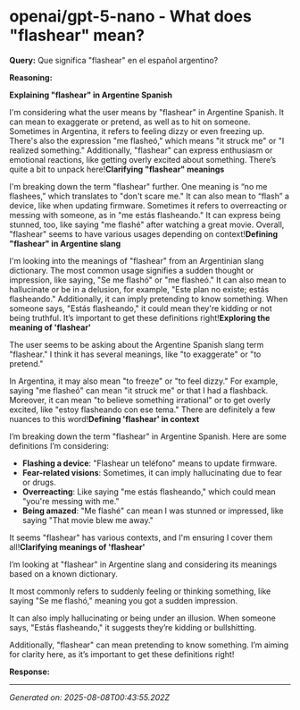 # openai/gpt-5-nano - What does "flashear" mean?

**Query:** Que significa "flashear" en el español argentino?

**Reasoning:**

**Explaining "flashear" in Argentine Spanish**

I'm considering what the user means by "flashear" in Argentine Spanish. It can mean to exaggerate or pretend, as well as to hit on someone. Sometimes in Argentina, it refers to feeling dizzy or even freezing up. There's also the expression "me flasheó," which means "it struck me" or "I realized something." Additionally, "flashear" can express enthusiasm or emotional reactions, like getting overly excited about something. There’s quite a bit to unpack here!**Clarifying "flashear" meanings**

I'm breaking down the term "flashear" further. One meaning is “no me flashees,” which translates to "don't scare me." It can also mean to “flash” a device, like when updating firmware. Sometimes it refers to overreacting or messing with someone, as in "me estás flasheando." It can express being stunned, too, like saying "me flashé" after watching a great movie. Overall, "flashear" seems to have various usages depending on context!**Defining "flashear" in Argentine slang**

I'm looking into the meanings of "flashear" from an Argentinian slang dictionary. The most common usage signifies a sudden thought or impression, like saying, "Se me flashó" or "me flasheó." It can also mean to hallucinate or be in a delusion, for example, "Este plan no existe; estás flasheando." Additionally, it can imply pretending to know something. When someone says, "Estás flasheando," it could mean they're kidding or not being truthful. It’s important to get these definitions right!**Exploring the meaning of 'flashear'**

The user seems to be asking about the Argentine Spanish slang term "flashear." I think it has several meanings, like "to exaggerate" or "to pretend." 

In Argentina, it may also mean "to freeze" or "to feel dizzy." For example, saying "me flasheó" can mean "it struck me" or that I had a flashback. Moreover, it can mean "to believe something irrational" or to get overly excited, like "estoy flasheando con ese tema." There are definitely a few nuances to this word!**Defining 'flashear' in context**

I’m breaking down the term "flashear" in Argentine Spanish. Here are some definitions I’m considering:

- **Flashing a device**: "Flashear un teléfono" means to update firmware.
- **Fear-related visions**: Sometimes, it can imply hallucinating due to fear or drugs.
- **Overreacting**: Like saying "me estás flasheando," which could mean "you're messing with me."
- **Being amazed**: "Me flashé" can mean I was stunned or impressed, like saying "That movie blew me away."

It seems "flashear" has various contexts, and I'm ensuring I cover them all!**Clarifying meanings of 'flashear'**

I’m looking at "flashear" in Argentine slang and considering its meanings based on a known dictionary. 

It most commonly refers to suddenly feeling or thinking something, like saying "Se me flashó," meaning you got a sudden impression. 

It can also imply hallucinating or being under an illusion. When someone says, "Estás flasheando," it suggests they’re kidding or bullshitting. 

Additionally, "flashear" can mean pretending to know something. I’m aiming for clarity here, as it’s important to get these definitions right!

**Response:**



---
*Generated on: 2025-08-08T00:43:55.202Z*
